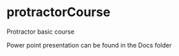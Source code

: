 # protractorCourse
Protractor basic course

Power point presentation can be found in the Docs folder
